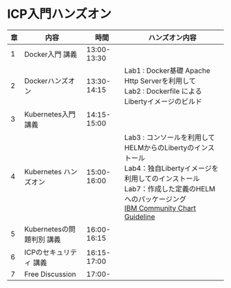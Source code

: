 # ICP入門ハンズオン

|章|内容|時間|ハンズオン内容|
|--|---|---|---------------------------|
|1|Docker入門 講義|13:00-13:30| |
|2|Dockerハンズオン|13:30-14:15|Lab1 : Docker基礎 Apache Http Serverを利用して<br>Lab2 : Dockerfile による Libertyイメージのビルド|
|3|Kubernetes入門 講義|14:15-15:00| |
|4|Kubernetes ハンズオン|15:00-16:00|Lab3 : コンソールを利用してHELMからのLibertyのインストール<br>Lab4：独自Libertyイメージを利用してのインストール<br>Lab7：作成した定義のHELMへのパッケージング<br>[IBM Community Chart Guideline](https://github.com/ICpTrial/ICPLab/blob/ICPLab-Customized/IBMCommunityChartGuideline.md)|
|5|Kubernetesの問題判別 講義|16:00-16:15| |
|6|ICPのセキュリティ 講義|16:15-17:00| |
|7|Free Discussion |17:00- | |
